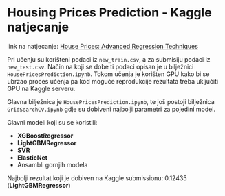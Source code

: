 # Housing Prices Prediction - Kaggle natjecanje

link na natjecanje: [House Prices: Advanced Regression Techniques](https://www.kaggle.com/c/house-prices-advanced-regression-techniques)

Pri učenju su korišteni podaci iz `new_train.csv`, a za submisiju podaci iz `new_test.csv`. Način na koji se dobe ti podaci opisan je u bilježnici `HousePricesPrediction.ipynb`. Tokom učenja je korišten GPU kako bi se ubrzao proces učenja pa kod moguće reprodukcije rezultata treba uključiti GPU na Kaggle serveru.

Glavna bilježnica je `HousePricesPrediction.ipynb`, te još postoji bilježnica `GridSearchCV.ipynb` gdje su dobiveni najbolji parametri za pojedini model.

Glavni modeli koji su se koristili:
* **XGBoostRegressor**
* **LightGBMRegressor**
* **SVR**
* **ElasticNet**
* Ansambli gornjih modela

Najbolji rezultat koji je dobiven na Kaggle submissionu: 0.12435 (**LightGBMRegressor**)


